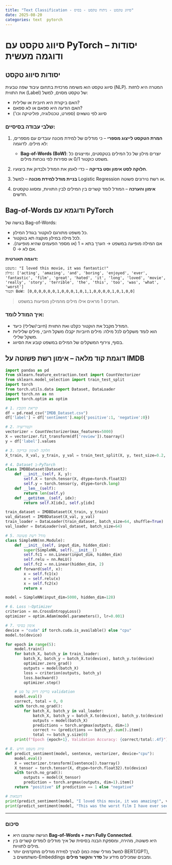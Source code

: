 ```yaml
---
title: "Text Classification - סיווג טקסט - ניתוח טקסט - בסיס"
date: 2025-08-20
categories: text  pytorch
---
```


# סיווג טקסט עם PyTorch – יסודות ודוגמה מעשית

## יסודות סיווג טקסט

סיווג טקסט הוא משימה מרכזית בתחום עיבוד שפה טבעית (NLP). המטרה היא לחזות את התווית (Label) של טקסט מסוים, למשל:

* האם ביקורת היא חיובית או שלילית?
* האם הודעה היא ספאם או לא ספאם?
* סיווג לפי נושאים (ספורט, טכנולוגיה, פוליטיקה וכו')

### שלבי עבודה בסיסיים:

1. **המרת הטקסט לייצוג מספרי** – כי מודלים של למידת מכונה עובדים עם מספרים, לא מילים. לדוגמה:

   * **Bag-of-Words (BoW)**: יוצרים מילון של כל המילים בטקסטים, ומייצגים כל משפט כוקטור 0/1 או ספירות לפי נוכחות מילים.
2. **חלוקה לסט אימון וסט בדיקה** – כדי לאמן את המודל ולבדוק את ביצועיו.
3. **בניית מודל למידת מכונה** – למשל Logistic Regression או רשת נוירונים פשוטה.
4. **אימון והערכה** – המודל לומד קשרים בין המילים לבין התוויות, ומסווג טקסטים חדשים.

## Bag-of-Words ודוגמא עם PyTorch

בגישה של Bag-of-Words:

* כל משפט מתורגם לווקטור בגודל המילון.
* לכל מילה במילון מוקצה תא בווקטור.
* אם המילה מופיעה במשפט → הערך בתא = 1 (או מספר הפעמים שהיא מופיעה). אם לא → 0.

**דוגמה תאורטית:**

```text
משפט: "I loved this movie, it was fantastic!"
מילון: ['acting', 'amazing', 'and', 'boring', 'enjoyed', 'ever', 'fantastic', 'film', 'great', 'hated', 'it', 'long', 'loved', 'movie', 'really', 'story', 'terrible', 'the', 'this', 'too', 'was', 'what', 'worst']
וקטור BoW: [0,0,0,0,0,0,1,0,0,0,1,0,1,1,0,0,0,0,1,0,1,0,0]
```

> הערכים 1 מראים אילו מילים מהמילון מופיעות במשפט.

### איך המודל לומד:

* המודל מקבל את הוקטור כקלט ואת התווית (חיובי/שלילי) כיעד.
* הוא לומד משקלים לכל מילה: מילים חיוביות יקבלו משקל חיובי, מילים שליליות משקל שלילי.
* בסוף, צירוף המשקלים של המילים במשפט קובע את הסיווג.

## דוגמת קוד מלאה – אימון רשת פשוטה על IMDB

```python
import pandas as pd
from sklearn.feature_extraction.text import CountVectorizer
from sklearn.model_selection import train_test_split
import torch
from torch.utils.data import Dataset, DataLoader
import torch.nn as nn
import torch.optim as optim

# 1. קריאת הקובץ
df = pd.read_csv("IMDB_Dataset.csv")
df['label'] = df['sentiment'].map({'positive':1, 'negative':0})

# 2. וקטוריזציה
vectorizer = CountVectorizer(max_features=5000)
X = vectorizer.fit_transform(df['review']).toarray()
y = df['label'].values

# 3. חלוקה לאימון ובדיקה
X_train, X_val, y_train, y_val = train_test_split(X, y, test_size=0.2, random_state=42)

# 4. Dataset ב-PyTorch
class IMDBDataset(Dataset):
    def __init__(self, X, y):
        self.X = torch.tensor(X, dtype=torch.float32)
        self.y = torch.tensor(y, dtype=torch.long)
    def __len__(self):
        return len(self.y)
    def __getitem__(self, idx):
        return self.X[idx], self.y[idx]

train_dataset = IMDBDataset(X_train, y_train)
val_dataset = IMDBDataset(X_val, y_val)
train_loader = DataLoader(train_dataset, batch_size=64, shuffle=True)
val_loader = DataLoader(val_dataset, batch_size=64)

# 5. מודל רשת פשוטה
class SimpleNN(nn.Module):
    def __init__(self, input_dim, hidden_dim):
        super(SimpleNN, self).__init__()
        self.fc1 = nn.Linear(input_dim, hidden_dim)
        self.relu = nn.ReLU()
        self.fc2 = nn.Linear(hidden_dim, 2)
    def forward(self, x):
        x = self.fc1(x)
        x = self.relu(x)
        x = self.fc2(x)
        return x

model = SimpleNN(input_dim=5000, hidden_dim=128)

# 6. Loss ו-Optimizer
criterion = nn.CrossEntropyLoss()
optimizer = optim.Adam(model.parameters(), lr=0.001)

# 7. אימון בסיסי
device = "cuda" if torch.cuda.is_available() else "cpu"
model.to(device)

for epoch in range(5):
    model.train()
    for batch_X, batch_y in train_loader:
        batch_X, batch_y = batch_X.to(device), batch_y.to(device)
        optimizer.zero_grad()
        outputs = model(batch_X)
        loss = criterion(outputs, batch_y)
        loss.backward()
        optimizer.step()

    # בדיקת דיוק על סט validation
    model.eval()
    correct, total = 0, 0
    with torch.no_grad():
        for batch_X, batch_y in val_loader:
            batch_X, batch_y = batch_X.to(device), batch_y.to(device)
            outputs = model(batch_X)
            predictions = torch.argmax(outputs, dim=1)
            correct += (predictions == batch_y).sum().item()
            total += batch_y.size(0)
    print(f"Epoch {epoch+1}, Validation Accuracy: {correct/total:.4f}")

# 8. סיווג משפט חדש
def predict_sentiment(model, sentence, vectorizer, device="cpu"):
    model.eval()
    X = vectorizer.transform([sentence]).toarray()
    X_tensor = torch.tensor(X, dtype=torch.float32).to(device)
    with torch.no_grad():
        outputs = model(X_tensor)
        prediction = torch.argmax(outputs, dim=1).item()
    return "positive" if prediction == 1 else "negative"

# דוגמאות
print(predict_sentiment(model, "I loved this movie, it was amazing!", vectorizer, device))
print(predict_sentiment(model, "This was the worst film I have ever seen.", vectorizer, device))
```

---

### סיכום

* הגישה שהצגנו היא **Bag-of-Words + רשת Fully Connected**.
* היא פשוטה, מהירה, ומספקת הבנה בסיסית של איך מודלים לומדים קשרים בין מילים לתוויות.
* לצורך למידת מודלים מתקדמים יותר (למשל מודלי שפה כמו BERT/GPT), משתמשים ב-Embeddings ומבנים שמכילים מידע על **סדר והקשר מילים**.

